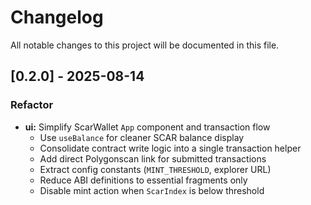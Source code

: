 # Changelog

All notable changes to this project will be documented in this file.

## [0.2.0] - 2025-08-14
### Refactor
- **ui:** Simplify ScarWallet `App` component and transaction flow
  - Use `useBalance` for cleaner SCAR balance display
  - Consolidate contract write logic into a single transaction helper
  - Add direct Polygonscan link for submitted transactions
  - Extract config constants (`MINT_THRESHOLD`, explorer URL)
  - Reduce ABI definitions to essential fragments only
  - Disable mint action when `ScarIndex` is below threshold

